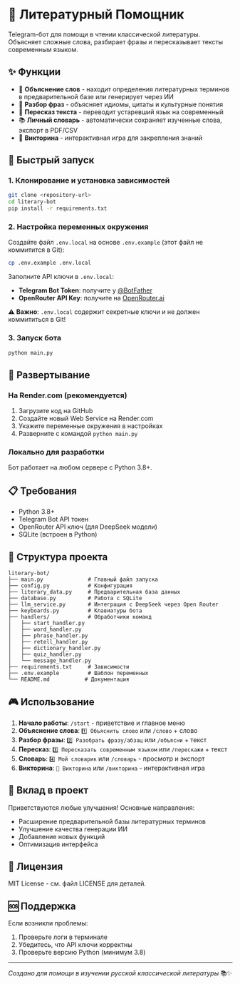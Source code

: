# 🤖 Литературный Помощник

Telegram-бот для помощи в чтении классической литературы. Объясняет сложные слова, разбирает фразы и пересказывает тексты современным языком.

## ✨ Функции

- 📝 **Объяснение слов** - находит определения литературных терминов в предварительной базе или генерирует через ИИ
- 📖 **Разбор фраз** - объясняет идиомы, цитаты и культурные понятия
- 🔄 **Пересказ текста** - переводит устаревший язык на современный
- 📚 **Личный словарь** - автоматически сохраняет изученные слова, экспорт в PDF/CSV
- 🎲 **Викторина** - интерактивная игра для закрепления знаний

## 🚀 Быстрый запуск

### 1. Клонирование и установка зависимостей
```bash
git clone <repository-url>
cd literary-bot
pip install -r requirements.txt
```

### 2. Настройка переменных окружения
Создайте файл `.env.local` на основе `.env.example` (этот файл не коммитится в Git):
```bash
cp .env.example .env.local
```

Заполните API ключи в `.env.local`:
- **Telegram Bot Token**: получите у [@BotFather](https://t.me/botfather)
- **OpenRouter API Key**: получите на [OpenRouter.ai](https://openrouter.ai/)

⚠️ **Важно**: `.env.local` содержит секретные ключи и не должен коммититься в Git!

### 3. Запуск бота
```bash
python main.py
```

## 🔧 Развертывание

### На Render.com (рекомендуется)
1. Загрузите код на GitHub
2. Создайте новый Web Service на Render.com
3. Укажите переменные окружения в настройках
4. Разверните с командой `python main.py`

### Локально для разработки
Бот работает на любом сервере с Python 3.8+.

## 📋 Требования

- Python 3.8+
- Telegram Bot API токен
- OpenRouter API ключ (для DeepSeek модели)
- SQLite (встроен в Python)

## 📁 Структура проекта

```
literary-bot/
├── main.py              # Главный файл запуска
├── config.py            # Конфигурация
├── literary_data.py     # Предварительная база данных
├── database.py          # Работа с SQLite
├── llm_service.py       # Интеграция с DeepSeek через Open Router
├── keyboards.py         # Клавиатуры бота
├── handlers/            # Обработчики команд
│   ├── start_handler.py
│   ├── word_handler.py
│   ├── phrase_handler.py
│   ├── retell_handler.py
│   ├── dictionary_handler.py
│   ├── quiz_handler.py
│   └── message_handler.py
├── requirements.txt     # Зависимости
├── .env.example         # Шаблон переменных
└── README.md           # Документация
```

## 🎮 Использование

1. **Начало работы**: `/start` - приветствие и главное меню
2. **Объяснение слова**: `1️⃣ Объяснить слово` или `/слово` + слово
3. **Разбор фразы**: `2️⃣ Разобрать фразу/абзац` или `/объясни` + текст
4. **Пересказ**: `3️⃣ Пересказать современным языком` или `/перескажи` + текст
5. **Словарь**: `4️⃣ Мой словарик` или `/словарь` - просмотр и экспорт
6. **Викторина**: `🎲 Викторина` или `/викторина` - интерактивная игра

## 🤝 Вклад в проект

Приветствуются любые улучшения! Основные направления:
- Расширение предварительной базы литературных терминов
- Улучшение качества генерации ИИ
- Добавление новых функций
- Оптимизация интерфейса

## 📄 Лицензия

MIT License - см. файл LICENSE для деталей.

## 🆘 Поддержка

Если возникли проблемы:
1. Проверьте логи в терминале
2. Убедитесь, что API ключи корректны
3. Проверьте версию Python (минимум 3.8)

---

*Создано для помощи в изучении русской классической литературы* 📚✨
